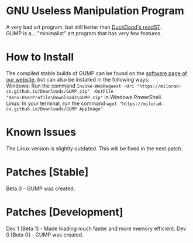 # GNU Useless Manipulation Program
A very bad art program, but still better than [DuckDood's readST](https://github.com/DuckDood/readST).<br>
GUMP is a... "minimalist" art program that has very few features.
# How to Install
The compiled stable builds of GUMP can be found on the [software page of our website](https://milorad-co.github.io/software.htm), but can also be installed in the following ways:<br>
Windows: Run the command `Invoke-WebRequest -Uri "https://milorad-co.github.io/Downloads/GUMP.zip" -OutFile "$env:UserProfile\Downloads\GUMP.zip"` in Windows PowerShell.<br>
Linux: In your terminal, run the command `wget "https://milorad-co.github.io/Downloads/GUMP.AppImage"`
# Known Issues
The Linux version is slightly outdated. This will be fixed in the next patch.
# Patches [Stable]
Beta 0 - GUMP was created.
# Patches [Development]
Dev 1 [Beta 1] - Made loading much faster and more memory efficient.
Dev 0 [Beta 0] - GUMP was created.
